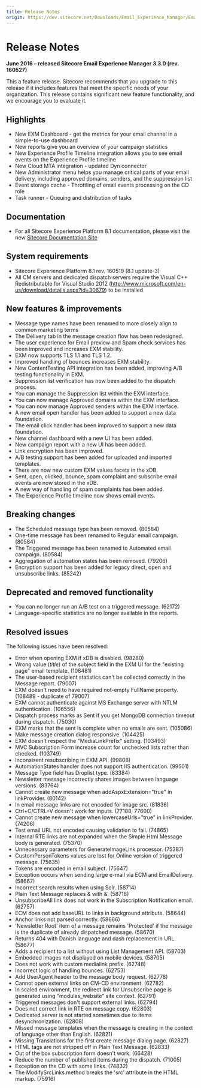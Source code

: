 ```yaml
---
title: Release Notes
origin: https://dev.sitecore.net/Downloads/Email_Experience_Manager/Email_Experience_Manager_33/Email_Experience_Manager_33_Initial_Release/Release_Notes
---
```


# Release Notes

**June 2016 – released Sitecore Email Experience Manager 3.3.0 (rev. 160527)**

This a feature release. Sitecore recommends that you upgrade to this release if it includes features that meet the specific needs of your organization. This release contains significant new feature functionality, and we encourage you to evaluate it.

## Highlights

-   New EXM Dashboard - get the metrics for your email channel in a simple-to-use dashboard
-   New reports give you an overview of your campaign statistics
-   New Experience Profile Timeline integration allows you to see email events on the Experience Profile timeline
-   New Cloud MTA integration - updated Dyn connector
-   New Administrator menu helps you manage critical parts of your email delivery, including approved domains, senders, and the suppression list
-   Event storage cache - Throttling of email events processing on the CD role
-   Task runner - Queuing and distribution of tasks

## Documentation

-   For all Sitecore Experience Platform 8.1 documentation, please visit the new [Sitecore Documentation Site](http://www.doc.sitecore.net)

## System requirements

-   Sitecore Experience Platform 8.1 rev. 160519 (8.1 update-3)
-   All CM servers and dedicated dispatch servers require the Visual C++ Redistributable for Visual Studio 2012 (http://www.microsoft.com/en-us/download/details.aspx?id=30679) to be installed

## New features & improvements

-   Message type names have been renamed to more closely align to common marketing terms
-   The Delivery tab in the message creation flow has been redesigned.
-   The user experience for Email preview and Spam check services has been improved and increases EXM stability.
-   EXM now supports TLS 1.1 and TLS 1.2.
-   Improved handling of bounces increases EXM stability.
-   New ContentTesting API integration has been added, improving A/B testing functionality in EXM.
-   Suppression list verification has now been added to the dispatch process.
-   You can manage the Suppression list within the EXM interface.
-   You can now manage Approved domains within the EXM interface.
-   You can now manage Approved senders within the EXM interface.
-   A new email open handler has been added to support a new data foundation.
-   The email click handler has been improved to support a new data foundation.
-   New channel dashboard with a new UI has been added.
-   New campaign report with a new UI has been added.
-   Link encryption has been improved.
-   A/B testing support has been added for uploaded and imported templates.
-   There are now new custom EXM values facets in the xDB.
-   Sent, open, clicked, bounce, spam complaint and subscribe email events are now stored in the xDB.
-   A new way of handling of spam complaints has been added.
-   The Experience Profile timeline now shows email events.

## Breaking changes

-   The Scheduled message type has been removed. (80584)
-   One-time message has been renamed to Regular email campaign. (80584)
-   The Triggered message has been renamed to Automated email campaign. (80584)
-   Aggregation of automation states has been removed. (79206)
-   Encryption support has been added for legacy direct, open and unsubscribe links. (85242)

## Deprecated and removed functionality

-   You can no longer run an A/B test on a triggered message. (62172)
-   Language-specific statistics are no longer available in the reports.

## Resolved issues

The following issues have been resolved:

-   Error when opening EXM if xDB is disabled. (98280)
-   Wrong value ($title$) of the subject field in the EXM UI for the "existing page" email template. (108481)
-   The user-based recipient statistics can't be collected correctly in the Message report. (79007)
-   EXM doesn't need to have required not-empty FullName property. (108489 - duplicate of 79007)
-   EXM cannot authenticate against MS Exchange server with NTLM authentication. (106556)
-   Dispatch process marks as Sent if you get MongoDB connection timeout during dispatch. (75030)
-   EXM marks that the sent is complete when no emails are sent. (105086)
-   Make message creation dialog responsive. (104425)
-   EXM doesn't respect the "MediaLinkPrefix" setting. (103493)
-   MVC Subscription Form increase count for unchecked lists rather than checked. (103749)
-   Inconsisent resubscribing in EXM API. (99808)
-   AutomationStates handler does not support IIS authentication. (99501)
-   Message Type field has Droplist type. (83384)
-   Newsletter message incorrectly shares images between language versions. (83764)
-   Cannot create new message when addAspxExtension="true" in linkProvider. (80142)
-   In email message links are not encoded for image src. (81836)
-   Ctrl+C/CTRL+V doesn't work for inputs. (77188, 77600)
-   Cannot create new message when lowercaseUrls="true" in linkProvider. (74206)
-   Test email URL not encoded causing validation to fail. (74865)
-   Internal RTE links are not expanded when the Simple Html Message body is generated. (75370)
-   Unnecessary parameters for GenerateImageLink processor. (75387)
-   CustomPersonTokens values are lost for Online version of triggered message. (75635)
-   Tokens are encoded in email subject. (75647)
-   Exception occurs when sending large e-mail via ECM and EmailDelivery. (58667)
-   Incorrect search results when using Solr. (58714)
-   Plain Text Message replaces & with &amp;. (58718)
-   UnsubscribeAll link does not work in the Subscription Notification email. (62757)
-   ECM does not add baseURL to links in background attribute. (58644)
-   Anchor links not parsed correctly. (58666)
-   'Newsletter Root' item of a message remains 'Protected' if the message is the duplicate of already dispatched message. (58670)
-   Returns 404 with Danish language and dash replacement in URL. (58677)
-   Adds a recipient to a list without using List Management API. (58703)
-   Embedded images not displayed on mobile devices. (58705)
-   Does not work with custom medialink prefix. (62748)
-   Incorrect logic of handling bounces. (62753)
-   Add UserAgent header to the message body request. (62778)
-   Cannot open external links on CM-CD environment. (62782)
-   In scaled environment, the redirect link for Unsubscribe page is generated using "modules_website" site context. (62791)
-   Triggered messages don't support external links. (62794)
-   Does not correct link in RTE on message copy. (62803)
-   Dedicated server is not started sometimes due to items desynchronization. (62808)
-   Missed message templates when the message is creating in the context of language other than English. (62821)
-   Missing Translations for the first create message dialog page. (62827)
-   HTML tags are not stripped off in Plain Text Message. (62833)
-   Out of the box subscription form doesn't work. (66428)
-   Reduce the number of published items during the dispatch. (71005)
-   Exception on the CD with some links. (74832)
-   ​The ModifySrcLinks method breaks the 'src' attribute in the HTML markup. (75916)